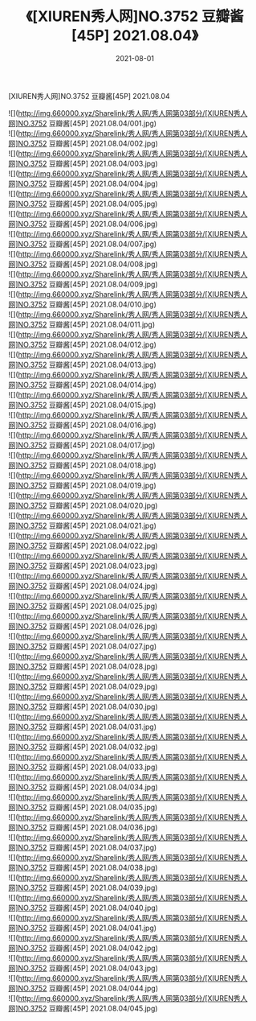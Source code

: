 ﻿---
layout: post
title:  《[XIUREN秀人网]NO.3752 豆瓣酱[45P] 2021.08.04》
date:   2021-08-01
img: http://img.660000.xyz/Sharelink/秀人网/秀人网第03部分/[XIUREN秀人网]NO.3752 豆瓣酱[45P] 2021.08.04/000.jpg
categories: [美女, 清纯, 唯美]
---

[XIUREN秀人网]NO.3752 豆瓣酱[45P] 2021.08.04

  ![](http://img.660000.xyz/Sharelink/秀人网/秀人网第03部分/[XIUREN秀人网]NO.3752 豆瓣酱[45P] 2021.08.04/001.jpg) <br> ![](http://img.660000.xyz/Sharelink/秀人网/秀人网第03部分/[XIUREN秀人网]NO.3752 豆瓣酱[45P] 2021.08.04/002.jpg) <br> ![](http://img.660000.xyz/Sharelink/秀人网/秀人网第03部分/[XIUREN秀人网]NO.3752 豆瓣酱[45P] 2021.08.04/003.jpg) <br> ![](http://img.660000.xyz/Sharelink/秀人网/秀人网第03部分/[XIUREN秀人网]NO.3752 豆瓣酱[45P] 2021.08.04/004.jpg) <br> ![](http://img.660000.xyz/Sharelink/秀人网/秀人网第03部分/[XIUREN秀人网]NO.3752 豆瓣酱[45P] 2021.08.04/005.jpg) <br> ![](http://img.660000.xyz/Sharelink/秀人网/秀人网第03部分/[XIUREN秀人网]NO.3752 豆瓣酱[45P] 2021.08.04/006.jpg) <br> ![](http://img.660000.xyz/Sharelink/秀人网/秀人网第03部分/[XIUREN秀人网]NO.3752 豆瓣酱[45P] 2021.08.04/007.jpg) <br> ![](http://img.660000.xyz/Sharelink/秀人网/秀人网第03部分/[XIUREN秀人网]NO.3752 豆瓣酱[45P] 2021.08.04/008.jpg) <br> ![](http://img.660000.xyz/Sharelink/秀人网/秀人网第03部分/[XIUREN秀人网]NO.3752 豆瓣酱[45P] 2021.08.04/009.jpg) <br> ![](http://img.660000.xyz/Sharelink/秀人网/秀人网第03部分/[XIUREN秀人网]NO.3752 豆瓣酱[45P] 2021.08.04/010.jpg) <br> ![](http://img.660000.xyz/Sharelink/秀人网/秀人网第03部分/[XIUREN秀人网]NO.3752 豆瓣酱[45P] 2021.08.04/011.jpg) <br> ![](http://img.660000.xyz/Sharelink/秀人网/秀人网第03部分/[XIUREN秀人网]NO.3752 豆瓣酱[45P] 2021.08.04/012.jpg) <br> ![](http://img.660000.xyz/Sharelink/秀人网/秀人网第03部分/[XIUREN秀人网]NO.3752 豆瓣酱[45P] 2021.08.04/013.jpg) <br> ![](http://img.660000.xyz/Sharelink/秀人网/秀人网第03部分/[XIUREN秀人网]NO.3752 豆瓣酱[45P] 2021.08.04/014.jpg) <br> ![](http://img.660000.xyz/Sharelink/秀人网/秀人网第03部分/[XIUREN秀人网]NO.3752 豆瓣酱[45P] 2021.08.04/015.jpg) <br> ![](http://img.660000.xyz/Sharelink/秀人网/秀人网第03部分/[XIUREN秀人网]NO.3752 豆瓣酱[45P] 2021.08.04/016.jpg) <br> ![](http://img.660000.xyz/Sharelink/秀人网/秀人网第03部分/[XIUREN秀人网]NO.3752 豆瓣酱[45P] 2021.08.04/017.jpg) <br> ![](http://img.660000.xyz/Sharelink/秀人网/秀人网第03部分/[XIUREN秀人网]NO.3752 豆瓣酱[45P] 2021.08.04/018.jpg) <br> ![](http://img.660000.xyz/Sharelink/秀人网/秀人网第03部分/[XIUREN秀人网]NO.3752 豆瓣酱[45P] 2021.08.04/019.jpg) <br> ![](http://img.660000.xyz/Sharelink/秀人网/秀人网第03部分/[XIUREN秀人网]NO.3752 豆瓣酱[45P] 2021.08.04/020.jpg) <br> ![](http://img.660000.xyz/Sharelink/秀人网/秀人网第03部分/[XIUREN秀人网]NO.3752 豆瓣酱[45P] 2021.08.04/021.jpg) <br> ![](http://img.660000.xyz/Sharelink/秀人网/秀人网第03部分/[XIUREN秀人网]NO.3752 豆瓣酱[45P] 2021.08.04/022.jpg) <br> ![](http://img.660000.xyz/Sharelink/秀人网/秀人网第03部分/[XIUREN秀人网]NO.3752 豆瓣酱[45P] 2021.08.04/023.jpg) <br> ![](http://img.660000.xyz/Sharelink/秀人网/秀人网第03部分/[XIUREN秀人网]NO.3752 豆瓣酱[45P] 2021.08.04/024.jpg) <br> ![](http://img.660000.xyz/Sharelink/秀人网/秀人网第03部分/[XIUREN秀人网]NO.3752 豆瓣酱[45P] 2021.08.04/025.jpg) <br> ![](http://img.660000.xyz/Sharelink/秀人网/秀人网第03部分/[XIUREN秀人网]NO.3752 豆瓣酱[45P] 2021.08.04/026.jpg) <br> ![](http://img.660000.xyz/Sharelink/秀人网/秀人网第03部分/[XIUREN秀人网]NO.3752 豆瓣酱[45P] 2021.08.04/027.jpg) <br> ![](http://img.660000.xyz/Sharelink/秀人网/秀人网第03部分/[XIUREN秀人网]NO.3752 豆瓣酱[45P] 2021.08.04/028.jpg) <br> ![](http://img.660000.xyz/Sharelink/秀人网/秀人网第03部分/[XIUREN秀人网]NO.3752 豆瓣酱[45P] 2021.08.04/029.jpg) <br> ![](http://img.660000.xyz/Sharelink/秀人网/秀人网第03部分/[XIUREN秀人网]NO.3752 豆瓣酱[45P] 2021.08.04/030.jpg) <br> ![](http://img.660000.xyz/Sharelink/秀人网/秀人网第03部分/[XIUREN秀人网]NO.3752 豆瓣酱[45P] 2021.08.04/031.jpg) <br> ![](http://img.660000.xyz/Sharelink/秀人网/秀人网第03部分/[XIUREN秀人网]NO.3752 豆瓣酱[45P] 2021.08.04/032.jpg) <br> ![](http://img.660000.xyz/Sharelink/秀人网/秀人网第03部分/[XIUREN秀人网]NO.3752 豆瓣酱[45P] 2021.08.04/033.jpg) <br> ![](http://img.660000.xyz/Sharelink/秀人网/秀人网第03部分/[XIUREN秀人网]NO.3752 豆瓣酱[45P] 2021.08.04/034.jpg) <br> ![](http://img.660000.xyz/Sharelink/秀人网/秀人网第03部分/[XIUREN秀人网]NO.3752 豆瓣酱[45P] 2021.08.04/035.jpg) <br> ![](http://img.660000.xyz/Sharelink/秀人网/秀人网第03部分/[XIUREN秀人网]NO.3752 豆瓣酱[45P] 2021.08.04/036.jpg) <br> ![](http://img.660000.xyz/Sharelink/秀人网/秀人网第03部分/[XIUREN秀人网]NO.3752 豆瓣酱[45P] 2021.08.04/037.jpg) <br> ![](http://img.660000.xyz/Sharelink/秀人网/秀人网第03部分/[XIUREN秀人网]NO.3752 豆瓣酱[45P] 2021.08.04/038.jpg) <br> ![](http://img.660000.xyz/Sharelink/秀人网/秀人网第03部分/[XIUREN秀人网]NO.3752 豆瓣酱[45P] 2021.08.04/039.jpg) <br> ![](http://img.660000.xyz/Sharelink/秀人网/秀人网第03部分/[XIUREN秀人网]NO.3752 豆瓣酱[45P] 2021.08.04/040.jpg) <br> ![](http://img.660000.xyz/Sharelink/秀人网/秀人网第03部分/[XIUREN秀人网]NO.3752 豆瓣酱[45P] 2021.08.04/041.jpg) <br> ![](http://img.660000.xyz/Sharelink/秀人网/秀人网第03部分/[XIUREN秀人网]NO.3752 豆瓣酱[45P] 2021.08.04/042.jpg) <br> ![](http://img.660000.xyz/Sharelink/秀人网/秀人网第03部分/[XIUREN秀人网]NO.3752 豆瓣酱[45P] 2021.08.04/043.jpg) <br> ![](http://img.660000.xyz/Sharelink/秀人网/秀人网第03部分/[XIUREN秀人网]NO.3752 豆瓣酱[45P] 2021.08.04/044.jpg) <br> ![](http://img.660000.xyz/Sharelink/秀人网/秀人网第03部分/[XIUREN秀人网]NO.3752 豆瓣酱[45P] 2021.08.04/045.jpg) <br>